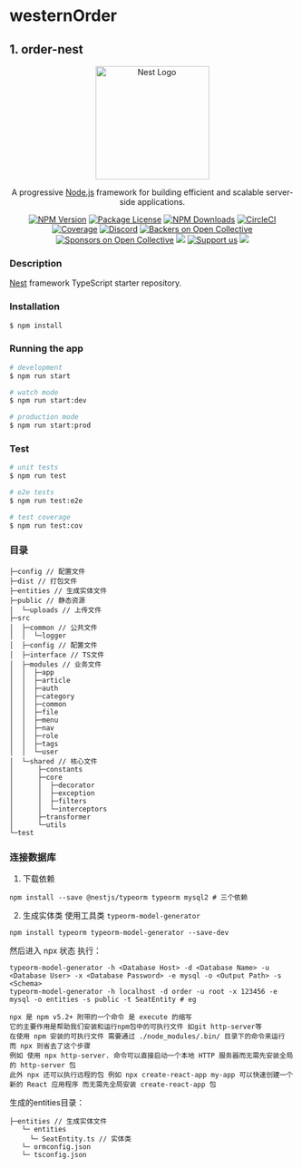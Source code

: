 # westernOrder

## 1. order-nest
<p align="center">
  <a href="http://nestjs.com/" target="blank"><img src="https://nestjs.com/img/logo-small.svg" width="200" alt="Nest Logo" /></a>
</p>

[circleci-image]: https://img.shields.io/circleci/build/github/nestjs/nest/master?token=abc123def456
[circleci-url]: https://circleci.com/gh/nestjs/nest

  <p align="center">A progressive <a href="http://nodejs.org" target="_blank">Node.js</a> framework for building efficient and scalable server-side applications.</p>
    <p align="center">
<a href="https://www.npmjs.com/~nestjscore" target="_blank"><img src="https://img.shields.io/npm/v/@nestjs/core.svg" alt="NPM Version" /></a>
<a href="https://www.npmjs.com/~nestjscore" target="_blank"><img src="https://img.shields.io/npm/l/@nestjs/core.svg" alt="Package License" /></a>
<a href="https://www.npmjs.com/~nestjscore" target="_blank"><img src="https://img.shields.io/npm/dm/@nestjs/common.svg" alt="NPM Downloads" /></a>
<a href="https://circleci.com/gh/nestjs/nest" target="_blank"><img src="https://img.shields.io/circleci/build/github/nestjs/nest/master" alt="CircleCI" /></a>
<a href="https://coveralls.io/github/nestjs/nest?branch=master" target="_blank"><img src="https://coveralls.io/repos/github/nestjs/nest/badge.svg?branch=master#9" alt="Coverage" /></a>
<a href="https://discord.gg/G7Qnnhy" target="_blank"><img src="https://img.shields.io/badge/discord-online-brightgreen.svg" alt="Discord"/></a>
<a href="https://opencollective.com/nest#backer" target="_blank"><img src="https://opencollective.com/nest/backers/badge.svg" alt="Backers on Open Collective" /></a>
<a href="https://opencollective.com/nest#sponsor" target="_blank"><img src="https://opencollective.com/nest/sponsors/badge.svg" alt="Sponsors on Open Collective" /></a>
  <a href="https://paypal.me/kamilmysliwiec" target="_blank"><img src="https://img.shields.io/badge/Donate-PayPal-ff3f59.svg"/></a>
    <a href="https://opencollective.com/nest#sponsor"  target="_blank"><img src="https://img.shields.io/badge/Support%20us-Open%20Collective-41B883.svg" alt="Support us"></a>
  <a href="https://twitter.com/nestframework" target="_blank"><img src="https://img.shields.io/twitter/follow/nestframework.svg?style=social&label=Follow"></a>
</p>
  <!--[![Backers on Open Collective](https://opencollective.com/nest/backers/badge.svg)](https://opencollective.com/nest#backer)
  [![Sponsors on Open Collective](https://opencollective.com/nest/sponsors/badge.svg)](https://opencollective.com/nest#sponsor)-->

### Description

[Nest](https://github.com/nestjs/nest) framework TypeScript starter repository.

### Installation

```bash
$ npm install
```

### Running the app

```bash
# development
$ npm run start

# watch mode
$ npm run start:dev

# production mode
$ npm run start:prod
```

### Test

```bash
# unit tests
$ npm run test

# e2e tests
$ npm run test:e2e

# test coverage
$ npm run test:cov
```

### 目录
```
├─config // 配置文件
├─dist // 打包文件
├─entities // 生成实体文件
├─public // 静态资源
│  └─uploads // 上传文件
├─src
│  ├─common // 公共文件
│  │  └─logger
│  ├─config // 配置文件
│  ├─interface // TS文件
│  ├─modules // 业务文件
│  │  ├─app
│  │  ├─article
│  │  ├─auth
│  │  ├─category
│  │  ├─common
│  │  ├─file
│  │  ├─menu
│  │  ├─nav
│  │  ├─role
│  │  ├─tags
│  │  └─user
│  └─shared // 核心文件
│      ├─constants
│      ├─core
│      │  ├─decorator
│      │  ├─exception
│      │  ├─filters
│      │  └─interceptors
│      ├─transformer
│      └─utils
└─test
```

### 连接数据库
1. 下载依赖
```shell
npm install --save @nestjs/typeorm typeorm mysql2 # 三个依赖
```
2. 生成实体类
使用工具类 `typeorm-model-generator`
```shell
npm install typeorm typeorm-model-generator --save-dev
```
然后进入 npx 状态 执行：
```shell
typeorm-model-generator -h <Database Host> -d <Database Name> -u <Database User> -x <Database Password> -e mysql -o <Output Path> -s <Schema>
typeorm-model-generator -h localhost -d order -u root -x 123456 -e mysql -o entities -s public -t SeatEntity # eg
```
```shell
npx 是 npm v5.2+ 附带的一个命令 是 execute 的缩写
它的主要作用是帮助我们安装和运行npm包中的可执行文件 如git http-server等
在使用 npm 安装的可执行文件 需要通过 ./node_modules/.bin/ 目录下的命令来运行 而 npx 则省去了这个步骤 
例如 使用 npx http-server. 命令可以直接启动一个本地 HTTP 服务器而无需先安装全局的 http-server 包 
此外 npx 还可以执行远程的包 例如 npx create-react-app my-app 可以快速创建一个新的 React 应用程序 而无需先全局安装 create-react-app 包 
```
生成的entities目录：
```
├─entities // 生成实体文件
   └─ entities
     └─ SeatEntity.ts // 实体类
   └─ ormconfig.json
   └─ tsconfig.json
```
